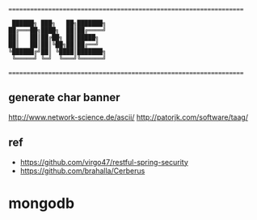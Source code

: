 ```
=================================================================

 ██████╗ ███╗   ██╗███████╗
██╔═══██╗████╗  ██║██╔════╝
██║   ██║██╔██╗ ██║█████╗  
██║   ██║██║╚██╗██║██╔══╝  
╚██████╔╝██║ ╚████║███████╗
 ╚═════╝ ╚═╝  ╚═══╝╚══════╝
                       
=================================================================

```


## generate char banner
http://www.network-science.de/ascii/
http://patorjk.com/software/taag/        

## ref

-	https://github.com/virgo47/restful-spring-security
-	https://github.com/brahalla/Cerberus


# mongodb


          